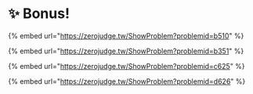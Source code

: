 # ✨ Bonus!



{% embed url="https://zerojudge.tw/ShowProblem?problemid=b510" %}

{% embed url="https://zerojudge.tw/ShowProblem?problemid=b351" %}

{% embed url="https://zerojudge.tw/ShowProblem?problemid=c625" %}

{% embed url="https://zerojudge.tw/ShowProblem?problemid=d626" %}



